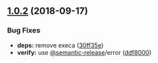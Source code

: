 ## [1.0.2](https://github.com/lgaticaq/semantic-release-rancher/compare/v1.0.1...v1.0.2) (2018-09-17)


### Bug Fixes

* **deps:** remove execa ([30ff35e](https://github.com/lgaticaq/semantic-release-rancher/commit/30ff35e))
* **verify:** use [@semantic-release](https://github.com/semantic-release)/error ([ddf8000](https://github.com/lgaticaq/semantic-release-rancher/commit/ddf8000))
